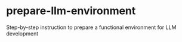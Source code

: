# prepare-llm-environment
Step-by-step instruction to prepare a functional environment for LLM development
